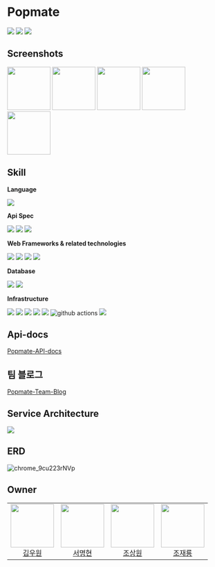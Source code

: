 # Popmate
<p>
<img src="https://img.shields.io/github/issues-pr-closed/bone-stew/popmate-be?color=blueviolet"/>
<img src="https://img.shields.io/github/issues-closed/bone-stew/popmate-be"/>
<img src="https://img.shields.io/github/issues/bone-stew/popmate-be?color=inactive"/>
</p>

## Screenshots

<img width='100px' src="https://github.com/bone-stew/popmate-be/assets/62706048/b9bf5bb4-fa66-4259-88cc-850431e918fa" />
<img width='100px' src="https://github.com/bone-stew/popmate-be/assets/62706048/b887a4d2-403d-4eb9-ab89-e914af8a9026" />
<img width='100px' src="https://github.com/bone-stew/popmate-be/assets/62706048/8a6fa78c-2ddc-4896-b931-2503d4e6b65f" />
<img width='100px' src="https://github.com/bone-stew/popmate-be/assets/62706048/76e43011-44be-40d6-8d9a-c7089762f689" />
<img width='100px' src="https://github.com/bone-stew/popmate-be/assets/62706048/df26baeb-0e2d-4adf-aa9b-bfa5ac7d08d1" />

## Skill

**Language**
<p>
<img src="https://img.shields.io/badge/java-FFF000?style=for-the-badge&logo=java&logoColor=white">
</p>

**Api Spec**
<p>
<img src="https://img.shields.io/badge/Rest Docs-8CA1AF?style=for-the-badge&logo=readthedocs&logoColor=white">
<img src="https://img.shields.io/badge/OpenAPI Spec-6DB33F?style=for-the-badge&logo=swagger&logoColor=white">
<img src="https://img.shields.io/badge/Asciidoctor-E40046?style=for-the-badge&logo=asciidoctor&logoColor=white">
</p>

**Web Frameworks & related technologies**
<p>
<img src="https://img.shields.io/badge/Spring Boot-6DB33F?style=for-the-badge&logo=Springboot&logoColor=white"/>
<img src="https://img.shields.io/badge/Spring Security-6DB33F?style=for-the-badge&logo=springsecurity&logoColor=white"/>
<img src="https://img.shields.io/badge/jwt-6DB33F?style=for-the-badge&logo=jwt&logoColor=white">
<img src="https://img.shields.io/badge/gradle-02303A?style=for-the-badge&logo=gradle&logoColor=white">
</p>

**Database**
<p>
<img src="https://img.shields.io/badge/oracle-F80000?style=for-the-badge&logo=oracle&logoColor=orange">
<img src="https://img.shields.io/badge/redis-DC382D?style=for-the-badge&logo=redis&logoColor=orange">
</p>

**Infrastructure**
<p>
<img src="https://img.shields.io/badge/Amazon EC2-FF9900?style=for-the-badge&logo=amazonec2&logoColor=white">
<img src="https://img.shields.io/badge/Jenkins-D24939?style=for-the-badge&logo=jenkins&logoColor=white">
<img src="https://img.shields.io/static/v1?style=for-the-badge&message=RDS&color=527FFF&logo=Amazon+RDS&logoColor=FFFFFF&label=">
<img src="https://img.shields.io/badge/s3-569A31?style=for-the-badge&logo=amazons3&logoColor=white">
<img src="https://img.shields.io/badge/Docker-2496ED?style=for-the-badge&logo=docker&logoColor=white">
<img alt="github actions" src="https://img.shields.io/badge/-Github Actions-2088FF?style=for-the-badge&logo=githubactions&logoColor=white" />
<img src="https://img.shields.io/badge/Amazon Route53-8C4FFF?style=for-the-badge&logo=amazonroute53&logoColor=white">

</p>

## Api-docs

[Popmate-API-docs](https://popmate.xyz/docs/index.html)

## 팀 블로그

[Popmate-Team-Blog](https://bone-stew.github.io/)

## Service Architecture

<img src="https://github.com/bone-stew/popmate-be/assets/62706048/1f3779df-c043-4820-9090-a17291fce3f1" />

## ERD

<img alt="chrome_9cu223rNVp" src="https://github.com/bone-stew/popmate-be/assets/62706048/78e7c8cc-df6f-4973-90ef-57ab5293f82a">

## Owner

<table>
<tr>
  <td align=center>
  <a href="https://github.com/WoowonKim">
  <img src="https://avatars.githubusercontent.com/u/83275938?v=4" width="100px"  />
  <br/>
  김우원
  </a>
  </td>
 
  <td align=center>
  <a href="https://github.com/sa46lll">
  <img src="https://user-images.githubusercontent.com/62706048/212285826-1c27e691-9e85-4911-af73-83c3541c9617.png" width="100px"  />
  <br/>
  서명현
  </a>
  </td>
  
  <td align=center>
  <a href="https://github.com/swc617">
  <img src="https://avatars.githubusercontent.com/u/40656716?v=4" width="100px"  />
  <br/>
  조상원
  </a>
  </td>
  
  <td align=center>
  <a href="https://github.com/jae-ryong">
  <img src="https://avatars.githubusercontent.com/u/84627396?v=4" width="100px"  />
  <br/>
  조재룡
  </a>
  </td>
</tr>
</table>


